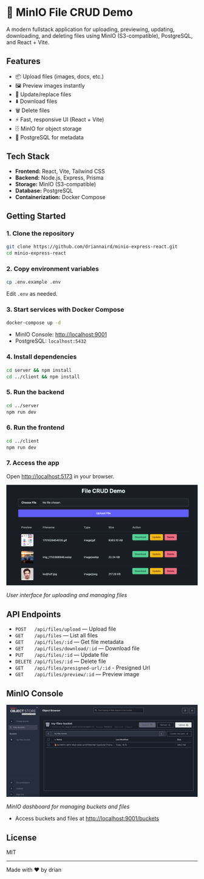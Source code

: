 # 🚀 MinIO File CRUD Demo

A modern fullstack application for uploading, previewing, updating, downloading, and deleting files using MinIO (S3-compatible), PostgreSQL, and React + Vite.

## Features

- 📦 Upload files (images, docs, etc.)
- 🖼️ Preview images instantly
- 📝 Update/replace files
- ⬇️ Download files
- 🗑️ Delete files
- ⚡ Fast, responsive UI (React + Vite)
- 🗄️ MinIO for object storage
- 🐘 PostgreSQL for metadata

## Tech Stack

- **Frontend:** React, Vite, Tailwind CSS
- **Backend:** Node.js, Express, Prisma
- **Storage:** MinIO (S3-compatible)
- **Database:** PostgreSQL
- **Containerization:** Docker Compose

## Getting Started

### 1. Clone the repository

```bash
git clone https://github.com/driannaird/minio-express-react.git
cd minio-express-react
```

### 2. Copy environment variables

```bash
cp .env.example .env
```

Edit `.env` as needed.

### 3. Start services with Docker Compose

```bash
docker-compose up -d
```

- MinIO Console: [http://localhost:9001](http://localhost:9001)
- PostgreSQL: `localhost:5432`

### 4. Install dependencies

```bash
cd server && npm install
cd ../client && npm install
```

### 5. Run the backend

```bash
cd ../server
npm run dev
```

### 6. Run the frontend

```bash
cd ../client
npm run dev
```

### 7. Access the app

Open [http://localhost:5173](http://localhost:5173) in your browser.

![Client Interface](static/client.png)

_User interface for uploading and managing files_

## API Endpoints

- `POST   /api/files/upload` — Upload file
- `GET    /api/files` — List all files
- `GET    /api/files/:id` — Get file metadata
- `GET    /api/files/download/:id` — Download file
- `PUT    /api/files/:id` — Update file
- `DELETE /api/files/:id` — Delete file
- `GET    /api/files/presigned-url/:id` - Presigned Url
- `GET    /api/files/preview/:id` — Preview image

## MinIO Console

![MinIO Panel](static/minio-panel.png)

_MinIO dashboard for managing buckets and files_

- Access buckets and files at [http://localhost:9001/buckets](http://localhost:9001/buckets)

## License

MIT

---

Made with ❤️ by drian
